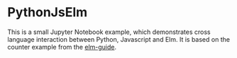 # PythonJsElm

This is a small Jupyter Notebook example, which demonstrates cross language interaction between Python, Javascript and Elm. It is based on the counter example from the [elm-guide](https://guide.elm-lang.org/).
